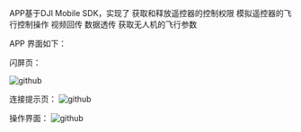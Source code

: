 APP基于DJI Mobile SDK，实现了
      获取和释放遥控器的控制权限
      模拟遥控器的飞行控制操作
      视频回传
      数据透传
      获取无人机的飞行参数

APP 界面如下：

闪屏页：

![github](https://github.com/MrJoeyM/sky-app/blob/master/2.jpg?strip%7CimageView2/2/w/300 "github")  

连接提示页：
![github](https://github.com/MrJoeyM/sky-app/blob/master/3.jpg "github")  


操作界面：
![github](https://github.com/MrJoeyM/sky-app/blob/master/1.jpg "github")   





